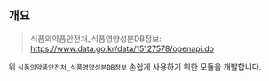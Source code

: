 ## 개요

> 식품의약품안전처_식품영양성분DB정보: https://www.data.go.kr/data/15127578/openapi.do

위 `식품의약품안전처_식품영양성분DB정보` 손쉽게 사용하기 위한 모듈을 개발합니다.

